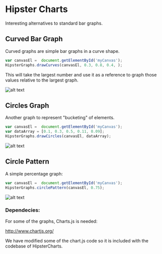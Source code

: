 # Hipster Charts

Interesting alternatives to standard bar graphs.


## Curved Bar Graph

Curved graphs are simple bar graphs in a curve shape.



```javascript 
var canvasEl =  document.getElementById('myCanvas');
HipsterGraphs.drawCurves(canvasEl, 0.3, 0.8, 0.4, );
```


This will take the largest number and use it as a reference to graph those values relative to the largest graph.



![alt text](https://raw.github.com/jasoncbautista/curvedGraphs/master/curves.png "Curves")



## Circles  Graph

Another graph to represent "bucketing" of elements. 

```javascript
var canvasEl =  document.getElementById('myCanvas');
var dataArray = [0.1, 0.3, 0.5, 0.11, 0.09];
HipsterGraphs.drawCircles(canvasEl, dataArray);
```

![alt text](https://raw.github.com/jasoncbautista/curvedGraphs/master/circle.png "Circles")


## Circle Pattern

A simple percentage graph:

```javascript
var canvasEl =  document.getElementById('myCanvas');
HipsterGraphs.circlePattern(canvasEl, 0.75);
````
![alt text](https://raw.github.com/jasoncbautista/curvedGraphs/master/circlePattern.png "Circle with Pattern")


### Dependecies:

For some of the graphs, Charts.js is needed:

http://www.chartjs.org/


We have modified some of the chart.js code so it is included with the codebase of HipsterCharts.


